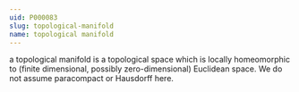 ```yaml
---
uid: P000083
slug: topological-manifold
name: topological manifold
---
```

a topological manifold is a topological space which is locally homeomorphic to (finite dimensional, possibly zero-dimensional) Euclidean space. We do not assume paracompact or Hausdorff here.

